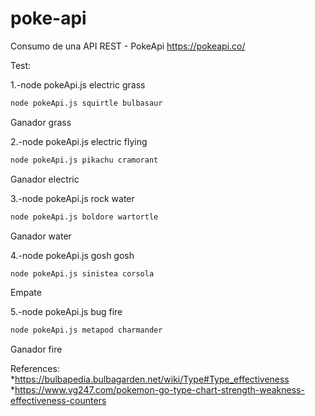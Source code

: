 # poke-api
Consumo de una API REST - PokeApi https://pokeapi.co/ 

Test:

1.-node pokeApi.js electric grass
```bash
node pokeApi.js squirtle bulbasaur
```
Ganador grass

2.-node pokeApi.js electric flying
```bash
node pokeApi.js pikachu cramorant
```
Ganador electric

3.-node pokeApi.js rock water   
```bash
node pokeApi.js boldore wartortle 
```
Ganador water

4.-node pokeApi.js gosh gosh
```bash
node pokeApi.js sinistea corsola
```
Empate

5.-node pokeApi.js bug fire   
```bash
node pokeApi.js metapod charmander
```
Ganador fire

References:
*https://bulbapedia.bulbagarden.net/wiki/Type#Type_effectiveness 
*https://www.vg247.com/pokemon-go-type-chart-strength-weakness-effectiveness-counters 
